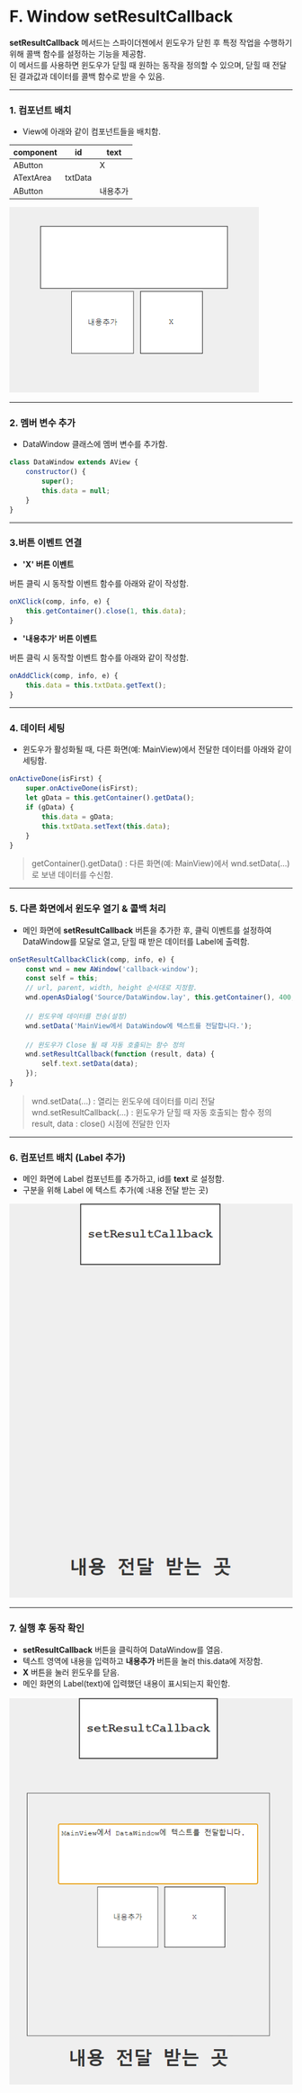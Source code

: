 # F. Window setResultCallback

**setResultCallback** 메서드는 스파이더젠에서 윈도우가 닫힌 후 특정 작업을 수행하기 위해 콜백 함수를 설정하는 기능을 제공함.\
이 메서드를 사용하면 윈도우가 닫힐 때 원하는 동작을 정의할 수 있으며, 닫힐 때 전달된 결과값과 데이터를 콜백 함수로 받을 수 있음.

***

### 1. 컴포넌트 배치

* View에 아래와 같이 컴포넌트들을 배치함.

| component | id      | text |
| --------- | ------- | ---- |
| AButton   |         | X    |
| ATextArea | txtData |      |
| AButton   |         | 내용추가 |

![](../../.gitbook/assets/WindowsetResultCallback01.png)

***

### 2. 멤버 변수 추가

* DataWindow 클래스에 멤버 변수를 추가함.

```javascript
class DataWindow extends AView {
    constructor() {
        super();
        this.data = null;
    }
}
```

***

### 3.버튼 이벤트 연결

* **'X' 버튼 이벤트**

버튼 클릭 시 동작할 이벤트 함수를 아래와 같이 작성함.

```javascript
onXClick(comp, info, e) {
    this.getContainer().close(1, this.data);
}
```

* **'내용추가' 버튼 이벤트**

버튼 클릭 시 동작할 이벤트 함수를 아래와 같이 작성함.

```javascript
onAddClick(comp, info, e) {
    this.data = this.txtData.getText();
}
```

***

### 4. 데이터 세팅

* 윈도우가 활성화될 때, 다른 화면(예: MainView)에서 전달한 데이터를 아래와 같이 세팅함.

```javascript
onActiveDone(isFirst) {
    super.onActiveDone(isFirst);
    let gData = this.getContainer().getData();
    if (gData) {
        this.data = gData;
        this.txtData.setText(this.data);
    }
}
```

> getContainer().getData() : 다른 화면(예: MainView)에서 wnd.setData(...)로 보낸 데이터를 수신함.

***

### 5. 다른 화면에서 윈도우 열기 & 콜백 처리

* 메인 화면에 **setResultCallback** 버튼을 추가한 후, 클릭 이벤트를 설정하여 DataWindow를 모달로 열고, 닫힐 때 받은 데이터를 Label에 출력함.

```javascript
onSetResultCallbackClick(comp, info, e) {
    const wnd = new AWindow('callback-window');
    const self = this;
    // url, parent, width, height 순서대로 지정함.
    wnd.openAsDialog('Source/DataWindow.lay', this.getContainer(), 400, 400);
    
    // 윈도우에 데이터를 전송(설정)
    wnd.setData('MainView에서 DataWindow에 텍스트를 전달합니다.');
    
    // 윈도우가 Close 될 때 자동 호출되는 함수 정의
    wnd.setResultCallback(function (result, data) {
        self.text.setData(data);
    });
}
```

> wnd.setData(...) : 열리는 윈도우에 데이터를 미리 전달\
> wnd.setResultCallback(...) : 윈도우가 닫힐 때 자동 호출되는 함수 정의\
> result, data : close() 시점에 전달한 인자

***

### 6. 컴포넌트 배치 (Label 추가)

* 메인 화면에 Label 컴포넌트를 추가하고, id를 **text** 로 설정함.
* 구분을 위해 Label 에 텍스트 추가(예 :내용 전달 받는 곳)

![](../../.gitbook/assets/WindowsetResultCallback03.png)

***

### 7. 실행 후 동작 확인

* **setResultCallback** 버튼을 클릭하여 DataWindow를 열음.
* 텍스트 영역에 내용을 입력하고 **내용추가** 버튼을 눌러 this.data에 저장함.
* **X** 버튼을 눌러 윈도우를 닫음.
* 메인 화면의 Label(text)에 입력했던 내용이 표시되는지 확인함.

![](../../.gitbook/assets/WindowsetResultCallback02.png)
